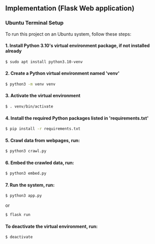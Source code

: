 ## Implementation (Flask Web application)

### Ubuntu Terminal Setup
To run this project on an Ubuntu system, follow these steps:

#### 1. Install Python 3.10's virtual environment package, if not installed already
```bash
$ sudo apt install python3.10-venv
```
#### 2. Create a Python virtual environment named 'venv'
```bash
$ python3 -m venv venv
```
#### 3. Activate the virtual environment
```bash
$ . venv/bin/activate
```
#### 4. Install the required Python packages listed in 'requirements.txt'
```bash
$ pip install -r requirements.txt
```
#### 5. Crawl data from webpages, run:
```bash
$ python3 crawl.py
```
#### 6. Embed the crawled data, run:
```bash
$ python3 embed.py
```
#### 7. Run the system, run:
```bash
$ python3 app.py
```
or

```bash
$ flask run
```
#### To deactivate the virtual environment, run:
```bash
$ deactivate
```

